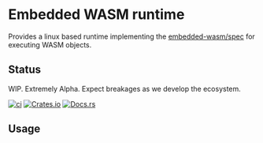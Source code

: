 # Embedded WASM runtime

Provides a linux based runtime implementing the [embedded-wasm/spec](https://github.com/embedded-wasm/spec) for executing WASM objects.

## Status

WIP. Extremely Alpha. Expect breakages as we develop the ecosystem.

[![ci](https://github.com/embedded-wasm/rt/actions/workflows/ci.yml/badge.svg)](https://github.com/embedded-wasm/rt/actions/workflows/ci.yml)
[![Crates.io](https://img.shields.io/crates/v/wasm-embedded-rt.svg)](https://crates.io/crates/wasm-embedded-rt)
[![Docs.rs](https://docs.rs/wasm-embedded-rt/badge.svg)](https://docs.rs/wasm-embedded-rt)


## Usage

